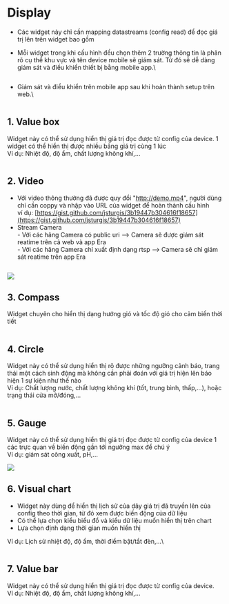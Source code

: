 # Display

* Các widget này chỉ cần mapping datastreams (config read) để đọc giá trị lên trên widget bao gồm
*   Mỗi widget trong khi cấu hình đều chọn thêm 2 trường thông tin là phân rõ cụ thể khu vực và tên device mobile sẽ giám sát. Từ đó sẽ dễ dàng giám sát và điều khiển thiết bị bằng mobile app.\


    <figure><img src="../../../.gitbook/assets/image (19) (1).png" alt=""><figcaption></figcaption></figure>
*   Giám sát và điều khiển trên mobile app sau khi hoàn thành setup trên web.\


    <figure><img src="../../../.gitbook/assets/image (29) (1).png" alt=""><figcaption></figcaption></figure>

## 1. Value box

Widget này có thể sử dụng hiển thị giá trị đọc được từ config của device. 1 widget có thể hiển thị được nhiều bảng giá trị cùng 1 lúc\
Ví dụ: Nhiệt độ, độ ẩm, chất lượng không khí,...

<figure><img src="../../../.gitbook/assets/image (27) (2).png" alt=""><figcaption></figcaption></figure>

## 2. Video

* Với video thông thường đã được quy đổi "http://demo.mp4", người dùng chỉ cần coppy và nhập vào URL của widget để hoàn thành cấu hình\
  ví dụ: [https://gist.github.com/jsturgis/3b19447b304616f18657](https://gist.github.com/jsturgis/3b19447b304616f18657)
* Stream Camera\
  \- Với các hãng Camera có public uri --> Camera sẽ được giám sát reatime trên cả web và app Era\
  \- Với các hãng Camera chỉ xuất định dạng rtsp -->  Camera sẽ chỉ giám sát reatime trên app Era

<figure><img src="../../../.gitbook/assets/image (14) (1).png" alt=""><figcaption></figcaption></figure>

![](<../../../.gitbook/assets/image (21) (1).png>)

## 3. Compass

Widget chuyên cho hiển thị dạng hướng gió và tốc độ gió cho cảm biến thời tiết

<figure><img src="../../../.gitbook/assets/image (17) (1).png" alt=""><figcaption></figcaption></figure>

## 4. Circle

Widget này có thể sử dụng hiển thị rõ được những ngưỡng cảnh báo, trang thái một cách sinh động  mà không cần phải đoán với giá trị hiện lên báo hiện 1 sự kiện như thế nào\
Ví dụ: Chất lượng nước, chất lượng không khí (tốt, trung bình, thấp,...), hoặc trạng thái cửa mở/đóng,...&#x20;

<figure><img src="../../../.gitbook/assets/image (3) (1).png" alt=""><figcaption></figcaption></figure>

## 5. Gauge

Widget này có thể sử dụng hiển thị giá trị đọc được từ config của device 1 các trực quan về biến động gần tới ngưỡng max để chú ý\
Ví dụ: giám sát công xuất, pH,...

![](<../../../.gitbook/assets/image (10) (1).png>)

## 6. Visual chart

* Widget này dùng để hiển thị lịch sử của dãy giá trị đã truyền lên của config theo thời gian, từ đó xem được biến động của dữ liệu
* Có thể lựa chọn kiểu biểu đồ và kiểu dữ liệu muốn hiển thị trên chart
* Lựa chọn định dạng thời gian muốn hiển thị

Ví dụ: Lịch sử nhiệt độ, độ ẩm, thời điểm bật/tắt đèn,...\


<figure><img src="../../../.gitbook/assets/image (6) (1).png" alt=""><figcaption></figcaption></figure>

## 7. Value bar

Widget này có thể sử dụng hiển thị giá trị đọc được từ config của device.\
Ví dụ: Nhiệt độ, độ ẩm, chất lượng không khí,...

<figure><img src="../../../.gitbook/assets/image (31) (2).png" alt=""><figcaption></figcaption></figure>

